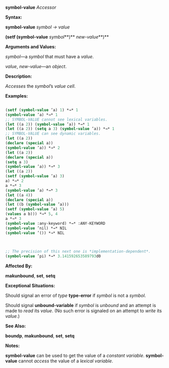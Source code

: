 **symbol-value** *Accessor* 



**Syntax:** 



**symbol-value** *symbol → value* 



**(setf (symbol-value** *symbol***)** *new-value***)** 



**Arguments and Values:** 



*symbol*—a *symbol* that must have a *value*. 



*value*, *new-value*—an *object*. 



**Description:** 



*Accesses* the *symbol*’s *value cell*. 



**Examples:**
```lisp
 
(setf (symbol-value ’a) 1) *→* 1 
(symbol-value ’a) *→* 1 
;; SYMBOL-VALUE cannot see lexical variables. 
(let ((a 2)) (symbol-value ’a)) *→* 1 
(let ((a 2)) (setq a 3) (symbol-value ’a)) *→* 1 
;; SYMBOL-VALUE can see dynamic variables. 
(let ((a 2)) 
(declare (special a)) 
(symbol-value ’a)) *→* 2 
(let ((a 2)) 
(declare (special a)) 
(setq a 3) 
(symbol-value ’a)) *→* 3 
(let ((a 2)) 
(setf (symbol-value ’a) 3) 
a) *→* 2 
a *→* 3 
(symbol-value ’a) *→* 3 
(let ((a 4)) 
(declare (special a)) 
(let ((b (symbol-value ’a))) 
(setf (symbol-value ’a) 5) 
(values a b))) *→* 5, 4 
a *→* 3 
(symbol-value :any-keyword) *→* :ANY-KEYWORD 
(symbol-value ’nil) *→* NIL 
(symbol-value ’()) *→* NIL 

 
 
;; The precision of this next one is *implementation-dependent*. 
(symbol-value ’pi) *→* 3.141592653589793d0 

```
**Affected By:** 



**makunbound**, **set**, **setq** 



**Exceptional Situations:** 



Should signal an error of *type* **type-error** if *symbol* is not a *symbol*. 



Should signal **unbound-variable** if *symbol* is *unbound* and an attempt is made to *read* its *value*. (No such error is signaled on an attempt to *write* its *value*.) 



**See Also:** 



**boundp**, **makunbound**, **set**, **setq** 



**Notes:** 



**symbol-value** can be used to get the value of a *constant variable*. **symbol-value** cannot *access* the value of a *lexical variable*. 



